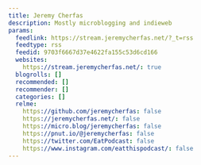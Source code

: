 ```yaml
---
title: Jeremy Cherfas
description: Mostly microblogging and indieweb
params:
  feedlink: https://stream.jeremycherfas.net/?_t=rss
  feedtype: rss
  feedid: 9703f6667d37e4622fa155c53d6cd166
  websites:
    https://stream.jeremycherfas.net/: true
  blogrolls: []
  recommended: []
  recommender: []
  categories: []
  relme:
    https://github.com/jeremycherfas: false
    https://jeremycherfas.net/: false
    https://micro.blog/jeremycherfas: false
    https://pnut.io/@jeremycherfas: false
    https://twitter.com/EatPodcast: false
    https://www.instagram.com/eatthispodcast/: false
---
```

